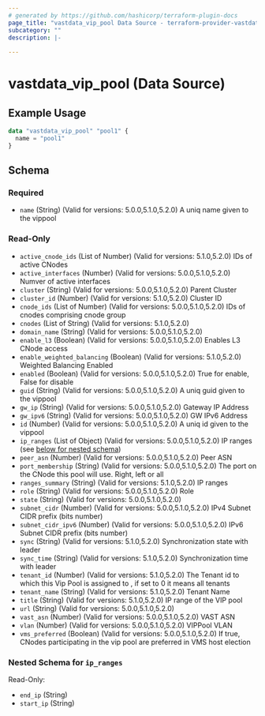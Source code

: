```yaml
---
# generated by https://github.com/hashicorp/terraform-plugin-docs
page_title: "vastdata_vip_pool Data Source - terraform-provider-vastdata"
subcategory: ""
description: |-
  
---
```


# vastdata_vip_pool (Data Source)



## Example Usage

```terraform
data "vastdata_vip_pool" "pool1" {
  name = "pool1"
}
```

<!-- schema generated by tfplugindocs -->
## Schema

### Required

- `name` (String) (Valid for versions: 5.0.0,5.1.0,5.2.0) A uniq name given to the vippool

### Read-Only

- `active_cnode_ids` (List of Number) (Valid for versions: 5.1.0,5.2.0) IDs of active CNodes
- `active_interfaces` (Number) (Valid for versions: 5.0.0,5.1.0,5.2.0) Numver of active interfaces
- `cluster` (String) (Valid for versions: 5.0.0,5.1.0,5.2.0) Parent Cluster
- `cluster_id` (Number) (Valid for versions: 5.1.0,5.2.0) Cluster ID
- `cnode_ids` (List of Number) (Valid for versions: 5.0.0,5.1.0,5.2.0) IDs of cnodes comprising cnode group
- `cnodes` (List of String) (Valid for versions: 5.1.0,5.2.0)
- `domain_name` (String) (Valid for versions: 5.0.0,5.1.0,5.2.0)
- `enable_l3` (Boolean) (Valid for versions: 5.0.0,5.1.0,5.2.0) Enables L3 CNode access
- `enable_weighted_balancing` (Boolean) (Valid for versions: 5.1.0,5.2.0) Weighted Balancing Enabled
- `enabled` (Boolean) (Valid for versions: 5.0.0,5.1.0,5.2.0) True for enable, False for disable
- `guid` (String) (Valid for versions: 5.0.0,5.1.0,5.2.0) A uniq guid given to the vippool
- `gw_ip` (String) (Valid for versions: 5.0.0,5.1.0,5.2.0) Gateway IP Address
- `gw_ipv6` (String) (Valid for versions: 5.0.0,5.1.0,5.2.0) GW IPv6 Address
- `id` (Number) (Valid for versions: 5.0.0,5.1.0,5.2.0) A uniq id given to the vippool
- `ip_ranges` (List of Object) (Valid for versions: 5.0.0,5.1.0,5.2.0) IP ranges (see [below for nested schema](#nestedatt--ip_ranges))
- `peer_asn` (Number) (Valid for versions: 5.0.0,5.1.0,5.2.0) Peer ASN
- `port_membership` (String) (Valid for versions: 5.0.0,5.1.0,5.2.0) The port on the CNode this pool will use. Right, left or all
- `ranges_summary` (String) (Valid for versions: 5.1.0,5.2.0) IP ranges
- `role` (String) (Valid for versions: 5.0.0,5.1.0,5.2.0) Role
- `state` (String) (Valid for versions: 5.0.0,5.1.0,5.2.0)
- `subnet_cidr` (Number) (Valid for versions: 5.0.0,5.1.0,5.2.0) IPv4 Subnet CIDR prefix (bits number)
- `subnet_cidr_ipv6` (Number) (Valid for versions: 5.0.0,5.1.0,5.2.0) IPv6 Subnet CIDR prefix (bits number)
- `sync` (String) (Valid for versions: 5.1.0,5.2.0) Synchronization state with leader
- `sync_time` (String) (Valid for versions: 5.1.0,5.2.0) Synchronization time with leader
- `tenant_id` (Number) (Valid for versions: 5.1.0,5.2.0) The Tenant id to which this Vip Pool is assigned to , if set to 0 it means all tenants
- `tenant_name` (String) (Valid for versions: 5.1.0,5.2.0) Tenant Name
- `title` (String) (Valid for versions: 5.1.0,5.2.0) IP range of the VIP pool
- `url` (String) (Valid for versions: 5.0.0,5.1.0,5.2.0)
- `vast_asn` (Number) (Valid for versions: 5.0.0,5.1.0,5.2.0) VAST ASN
- `vlan` (Number) (Valid for versions: 5.0.0,5.1.0,5.2.0) VIPPool VLAN
- `vms_preferred` (Boolean) (Valid for versions: 5.0.0,5.1.0,5.2.0) If true, CNodes participating in the vip pool are preferred in VMS host election

<a id="nestedatt--ip_ranges"></a>
### Nested Schema for `ip_ranges`

Read-Only:

- `end_ip` (String)
- `start_ip` (String)
